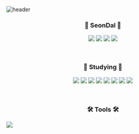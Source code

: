 <!--
**whkakrkr/whkakrkr** is a ✨ _special_ ✨ repository because its `README.md` (this file) appears on your GitHub profile.
-->

![header](https://capsule-render.vercel.app/api?type=waving&color=auto&height=200&section=header&text=printf("Hello,%20SeonDal%20!");&fontSize=30&animation=fadeIn)

<h3 align='center'>🐔 SeonDal 🐔</h3>
<p align='center'>
            <a href="https://github.com/seondal">
                      <img src="https://hits.seeyoufarm.com/api/count/incr/badge.svg?url=https%3A%2F%2Fgithub.com%2Fseondal&count_bg=%23000000&title_bg=%23000000&icon=github.svg&icon_color=%23E7E7E7&title=GitHub&edge_flat=false)"/></a>
          <a href="https://www.instagram.com/coding_seondal/">
                    <img src="https://img.shields.io/badge/Instagram-E4405F?style=flat-square&logo=instagram&logoColor=white)"/></a>
          <a href="mailto:whkakrkr@gmail.com">
                    <img src="https://img.shields.io/badge/Tistory-000000?style=flat-square&logoColor=white"/></a>
          <a href="https://github.com/seondal">
                    <img src="https://img.shields.io/badge/Gmail-D14836?style=flat&logo=Gmail&logoColor=white"/></a>
</p>
          
</br>

<h3 align='center'>📝 Studying 📝</h3>
<p align='center'>
          <img src="https://img.shields.io/badge/C++-00599C?style=flat-square&logo=C%2B%2B&logoColor=white"/></a>
          <img src="https://img.shields.io/badge/Swift-FA7343?style=flat-square&logo=swift&logoColor=white"/></a>
          <img src="https://img.shields.io/badge/HTML5-E34F26?style=flat-square&logo=html5&logoColor=white"/></a>
          <img src="https://img.shields.io/badge/CSS3-1572B6?style=flat-square&logo=css3&logoColor=white"/></a>
          <img src="https://img.shields.io/badge/Python-3776AB?style=flat-square&logo=python&logoColor=white"/></a>
          <img src="https://img.shields.io/badge/Java-007396?style=flat-square&logo=java&logoColor=white"/></a>
          <img src="https://img.shields.io/badge/JavaScript-F7DF1E?style=flat-square&logo=javascript&logoColor=white"/></a>
          <img src="https://img.shields.io/badge/Kotlin-0095D5?style=flat-square&logo=kotlin&logoColor=white"/></a>
</p>

</br>

<h3 align='center'>🛠️ Tools 🛠️</h3>


<img align="left" src="http://mazassumnida.wtf/api/v2/generate_badge?boj=whkakrkr">

<!-- [![Anurag's github stats](https://github-readme-stats.vercel.app/api?username=seondal)](https://github.com/anuraghazra/github-readme-stats) -->
 
<!--![footer](https://capsule-render.vercel.app/api?type=egg&color=auto&height=100&section=footer&)-->

